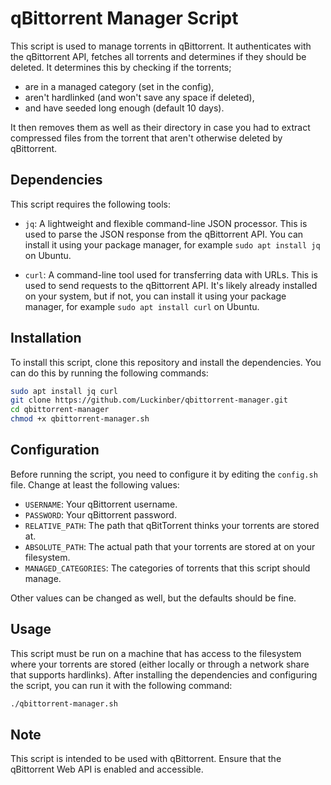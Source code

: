 # qBittorrent Manager Script

This script is used to manage torrents in qBittorrent. It authenticates with the qBittorrent API, fetches all torrents and determines if they should be deleted. It determines this by checking if the torrents;

- are in a managed category (set in the config),
- aren't hardlinked (and won't save any space if deleted),
- and have seeded long enough (default 10 days).

It then removes them as well as their directory in case you had to extract compressed files from the torrent that aren't otherwise deleted by qBittorrent. 

## Dependencies

This script requires the following tools:

- `jq`: A lightweight and flexible command-line JSON processor. This is used to parse the JSON response from the qBittorrent API. You can install it using your package manager, for example `sudo apt install jq` on Ubuntu.

- `curl`: A command-line tool used for transferring data with URLs. This is used to send requests to the qBittorrent API. It's likely already installed on your system, but if not, you can install it using your package manager, for example `sudo apt install curl` on Ubuntu.

## Installation

To install this script, clone this repository and install the dependencies. You can do this by running the following commands:

```bash
sudo apt install jq curl
git clone https://github.com/Luckinber/qbittorrent-manager.git
cd qbittorrent-manager
chmod +x qbittorrent-manager.sh
```

## Configuration

Before running the script, you need to configure it by editing the `config.sh` file. Change at least the following values:

- `USERNAME`: Your qBittorrent username.
- `PASSWORD`: Your qBittorrent password.
- `RELATIVE_PATH`: The path that qBitTorrent thinks your torrents are stored at.
- `ABSOLUTE_PATH`: The actual path that your torrents are stored at on your filesystem.
- `MANAGED_CATEGORIES`: The categories of torrents that this script should manage.

Other values can be changed as well, but the defaults should be fine.

## Usage

This script must be run on a machine that has access to the filesystem where your torrents are stored (either locally or through a network share that supports hardlinks). After installing the dependencies and configuring the script, you can run it with the following command:

```bash
./qbittorrent-manager.sh
```

## Note

This script is intended to be used with qBittorrent. Ensure that the qBittorrent Web API is enabled and accessible.